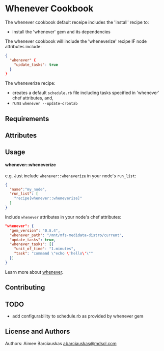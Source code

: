 Whenever Cookbook
=================
The whenever cookbook default receipe includes the 'install' recipe to:
* install the 'whenever' gem and its dependencies

The whenever cookbook will include the 'wheneverize' recipe IF node attributes include:

```json
{
  "whenever" {
    "update_tasks": true
  }
}
```

The wheneverize recipe:
* creates a default `schedule.rb` file including tasks specified in 'whenever' chef attributes, and,
* runs `whenever --update-crontab`

Requirements
------------

Attributes
----------

Usage
-----
#### whenever::wheneverize

e.g.
Just include `whenever::wheneverize` in your node's `run_list`:

```json
{
  "name":"my_node",
  "run_list": [
    "recipe[whenever::wheneverize]"
  ]
}
```

Include `whenever` attributes in your node's chef attributes:

```json
"whenever": {
  "gem_version": "0.8.4",
  "whenever_path": "/mnt/mfs-medidata-distro/current",
  "update_tasks": true,
  "whenever_tasks": [{
    "unit_of_time": "1.minutes",
    "task": "command \"echo \'hello\'\""
  }]
}
```

Learn more about [whenever](https://github.com/javan/whenever).

Contributing
------------

TODO
----
* add configurability to schedule.rb as provided by whenever gem

License and Authors
-------------------
Authors: 
Aimee Barciauskas
abarciauskas@mdsol.com
